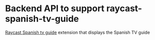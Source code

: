 # Backend API to support raycast-spanish-tv-guide

[Raycast Spanish tv guide](https://www.raycast.com/doktor500/spanish-tv-guide) extension that displays the Spanish TV guide